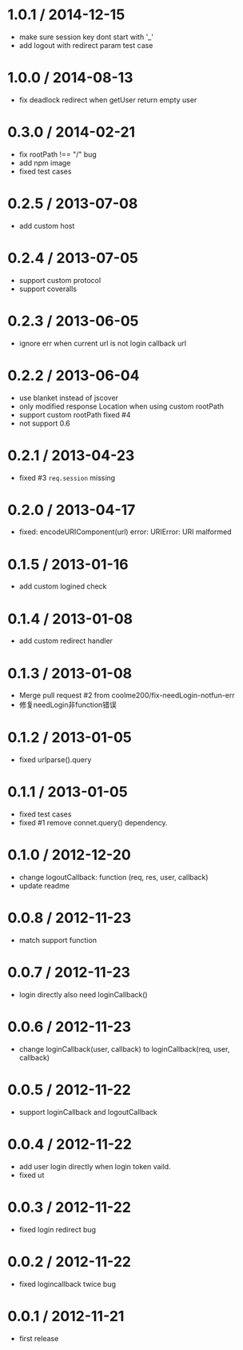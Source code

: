 
1.0.1 / 2014-12-15
==================

 * make sure session key dont start with '_'
 * add logout with redirect param test case

1.0.0 / 2014-08-13
==================

 * fix deadlock redirect when getUser return empty user

0.3.0 / 2014-02-21 
==================

  * fix rootPath !== "/" bug
  * add npm image
  * fixed test cases

0.2.5 / 2013-07-08 
==================

  * add custom host

0.2.4 / 2013-07-05 
==================

  * support custom protocol
  * support coveralls

0.2.3 / 2013-06-05 
==================

  * ignore err when current url is not login callback url

0.2.2 / 2013-06-04 
==================

  * use blanket instead of jscover
  * only modified response Location when using custom rootPath
  * support custom rootPath fixed #4
  * not support 0.6

0.2.1 / 2013-04-23 
==================

  * fixed #3 `req.session` missing

0.2.0 / 2013-04-17 
==================

  * fixed: encodeURIComponent(url) error: URIError: URI malformed

0.1.5 / 2013-01-16 
==================

  * add custom logined check

0.1.4 / 2013-01-08 
==================

  * add custom redirect handler

0.1.3 / 2013-01-08 
==================

  * Merge pull request #2 from coolme200/fix-needLogin-notfun-err
  * 修复needLogin非function错误

0.1.2 / 2013-01-05 
==================

  * fixed urlparse().query

0.1.1 / 2013-01-05 
==================

  * fixed test cases
  * fixed #1 remove connet.query() dependency.

0.1.0 / 2012-12-20 
==================

  * change logoutCallback: function (req, res, user, callback)
  * update readme

0.0.8 / 2012-11-23 
==================

  * match support function

0.0.7 / 2012-11-23 
==================

  * login directly also need loginCallback()

0.0.6 / 2012-11-23 
==================

  * change loginCallback(user, callback) to loginCallback(req, user, callback)

0.0.5 / 2012-11-22 
==================

  * support loginCallback and logoutCallback

0.0.4 / 2012-11-22 
==================

  * add user login directly when login token vaild.
  * fixed ut

0.0.3 / 2012-11-22 
==================

  * fixed login redirect bug

0.0.2 / 2012-11-22 
==================

  * fixed logincallback twice bug

0.0.1 / 2012-11-21 
==================

  * first release
